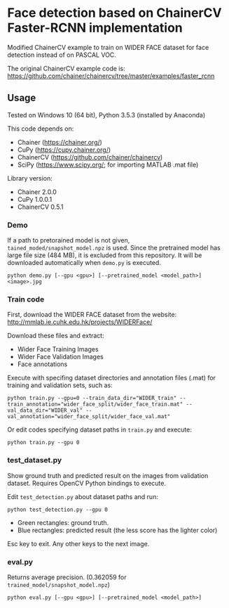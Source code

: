 # Face detection based on ChainerCV Faster-RCNN implementation

Modified ChainerCV example to train on WIDER FACE dataset for face detection instead of on PASCAL VOC.

The original ChainerCV example code is: 
https://github.com/chainer/chainercv/tree/master/examples/faster_rcnn

## Usage
Tested on Windows 10 (64 bit), Python 3.5.3 (installed by Anaconda)

This code depends on:
- Chainer (https://chainer.org/)
- CuPy (https://cupy.chainer.org/)
- ChainerCV (https://github.com/chainer/chainercv)
- SciPy (https://www.scipy.org/; for importing MATLAB .mat file)

Library version: 
- Chainer 2.0.0
- CuPy 1.0.0.1
- ChainerCV 0.5.1

### Demo
If a path to pretorained model is not given, `tained_moded/snapshot_model.npz` is used.
Since the pretrained model has large file size (484 MB), it is excluded from this repository. It will be downloaded automatically when  `demo.py` is executed.

    python demo.py [--gpu <gpu>] [--pretrained_model <model_path>] <image>.jpg

### Train code
First, download the WIDER FACE dataset from the website: http://mmlab.ie.cuhk.edu.hk/projects/WIDERFace/ 

Download these files and extract:
- Wider Face Training Images
- Wider Face Validation Images
- Face annotations

Execute with specifing dataset directories and annotation files (.mat) for training and validation sets, such as:

    python train.py --gpu=0 --train_data_dir="WIDER_train" --train_annotation="wider_face_split/wider_face_train.mat" --val_data_dir="WIDER_val" --val_annotation="wider_face_split/wider_face_val.mat"

Or edit codes specifying dataset paths in `train.py` and execute:

    python train.py --gpu 0

### test_dataset.py
Show ground truth and predicted result on the images from validation dataset.
Requires OpenCV Python bindings to execute.

Edit `test_detection.py` about dataset paths and run:

    python test_detection.py --gpu 0

- Green rectangles: ground truth.
- Blue rectangles: predicted result (the less score has the lighter color)

Esc key to exit. Any other keys to the next image.

### eval.py
Returns average precision. (0.362059 for `trained_model/snapshot_model.npz`)

    python eval.py [--gpu <gpu>] [--pretrained_model <model_path>]


